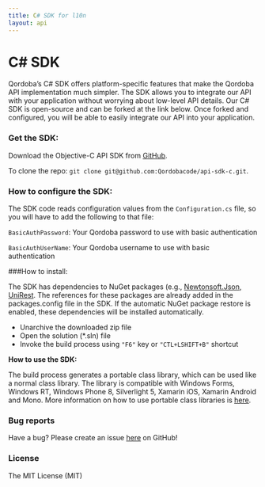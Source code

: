 ```yaml
---
title: C# SDK for l10n
layout: api
---
```


# C# SDK

Qordoba’s C# SDK offers platform-specific features that make the Qordoba API implementation much simpler. The SDK allows you to integrate our API with your application without worrying about low-level API details. Our C# SDK is open-source and can be forked at the link below. Once forked and configured, you will be able to easily integrate our API into your application.

### Get the SDK:

Download the Objective-C API SDK from [GitHub](https://github.com/Qordobacode/api-sdk-c).

To clone the repo: `git clone git@github.com:Qordobacode/api-sdk-c.git`.


### How to configure the SDK:

The SDK code reads configuration values from the `Configuration.cs` file, so you will have to add the following to that file:

`BasicAuthPassword`: Your Qordoba password to use with basic authentication

`BasicAuthUserName`: Your Qordoba username to use with basic authentication

###How to install:

The SDK has dependencies to NuGet packages (e.g., [Newtonsoft.Json](https://github.com/JamesNK/Newtonsoft.Json), [UniRest](https://github.com/Mashape/unirest-net). The references for these packages are already added in the packages.config file in the SDK. If the automatic NuGet package restore is enabled, these dependencies will be installed automatically. 

* Unarchive the downloaded zip file
* Open the solution (*.sln) file
* Invoke the build process using `"F6"` key or `"CTL+LSHIFT+B"` shortcut

**How to use the SDK:**

The build process generates a portable class library, which can be used like a normal class library. The  library is compatible with Windows Forms, Windows RT, Windows Phone 8, Silverlight 5, Xamarin iOS, Xamarin Android and Mono. More information on how to use portable class libraries is [here](https://msdn.microsoft.com/library/gg597391(v=vs.100).aspx). 


### Bug reports
Have a bug? Please create an issue [here](https://github.com/Qordobacode/api-sdk-c/issues) on GitHub! 


### License
The MIT License (MIT)

